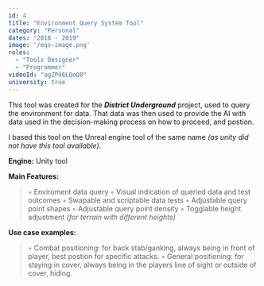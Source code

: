 ```yaml
---
id: 4
title: "Environment Query System Tool"
category: "Personal"
dates: "2018 - 2019"
image: '/eqs-image.png'
roles: 
  - "Tools Designer"
  - "Programmer"
videoId: "agZPd6LQoQ8"
university: true
---
```

This tool was created for the ***District Underground*** project, used to query the environment for data. That data was then used to provide the AI with data used in the decision-making process on how to proceed, and postion.

I based this tool on the Unreal engine tool of the same name *(as unity did not have this tool available)*.

**Engine:** Unity tool

**Main Features:**
> ◦ Enviroment data query
> ◦ Visual indication of queried data and test outcomes
> ◦ Swapable and scriptable data tests
> ◦ Adjustable query point shapes
> ◦ Adjustable query point density
> ◦ Togglable height adjustment *(for terrain with different heights)* 

**Use case examples:**
> ◦ Combat positioning: for back stab/ganking, always being in front of player, best postion for specific attacks.
> ◦ General positioning: for staying in cover, always being in the players line of sight or outside of cover, hiding. 